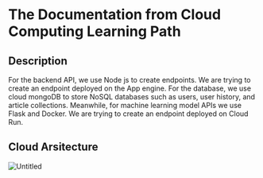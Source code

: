 # The Documentation from Cloud Computing Learning Path

## Description

For the backend API, we use Node js to create endpoints. We are trying to create an endpoint deployed on the App engine. For the database, we use cloud mongoDB to store NoSQL databases such as users, user history, and article collections. Meanwhile, for machine learning model APIs we use Flask and Docker. We are trying to create an endpoint deployed on Cloud Run.

## Cloud Arsitecture
![Untitled](https://github.com/zyandaru/DestifindApp/assets/113513502/558701ab-1bb7-4bea-860c-43c5706a44b8)
